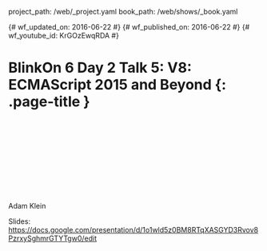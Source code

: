 project_path: /web/_project.yaml book_path: /web/shows/_book.yaml

{# wf_updated_on: 2016-06-22 #} {# wf_published_on: 2016-06-22 #} {# wf_youtube_id: KrGOzEwqRDA #}

# BlinkOn 6 Day 2 Talk 5: V8: ECMAScript 2015 and Beyond {: .page-title }

<div class="video-wrapper">
  <iframe class="devsite-embedded-youtube-video" data-video-id="KrGOzEwqRDA"
          data-autohide="1" data-showinfo="0" frameborder="0" allowfullscreen>
  </iframe>
</div>

Adam Klein

Slides: https://docs.google.com/presentation/d/1o1wld5z0BM8RTqXASGYD3Rvov8PzrxySghmrGTYTgw0/edit